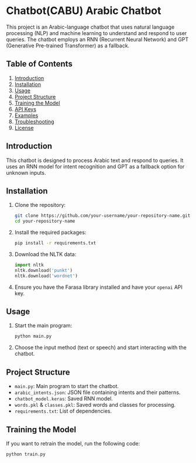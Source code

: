 # Chatbot(CABU) Arabic Chatbot

This project is an Arabic-language chatbot that uses natural language processing (NLP) and machine learning to understand and respond to user queries. The chatbot employs an RNN (Recurrent Neural Network) and GPT (Generative Pre-trained Transformer) as a fallback.

## Table of Contents
1. [Introduction](#Introduction)
2. [Installation](#Installation)
3. [Usage](#Usage)
4. [Project Structure](#Project-Structure)
5. [Training the Model](#Training-the-Model)
6. [API Keys](#API-Keys)
7. [Examples](#Examples)
8. [Troubleshooting](#Troubleshooting)
9. [License](#License)

## Introduction
This chatbot is designed to process Arabic text and respond to queries. It uses an RNN model for intent recognition and GPT as a fallback option for unknown inputs.

## Installation
1. Clone the repository:
    ```sh
    git clone https://github.com/your-username/your-repository-name.git
    cd your-repository-name
    ```
2. Install the required packages:
    ```sh
    pip install -r requirements.txt
    ```

3. Download the NLTK data:
    ```python
    import nltk
    nltk.download('punkt')
    nltk.download('wordnet')
    ```

4. Ensure you have the Farasa library installed and have your `openai` API key.

## Usage
1. Start the main program:
    ```sh
    python main.py
    ```

2. Choose the input method (text or speech) and start interacting with the chatbot.

## Project Structure
- `main.py`: Main program to start the chatbot.
- `arabic_intents.json`: JSON file containing intents and their patterns.
- `chatbot_model.keras`: Saved RNN model.
- `words.pkl` & `classes.pkl`: Saved words and classes for processing.
- `requirements.txt`: List of dependencies.

## Training the Model
If you want to retrain the model, run the following code:
```sh
python train.py
